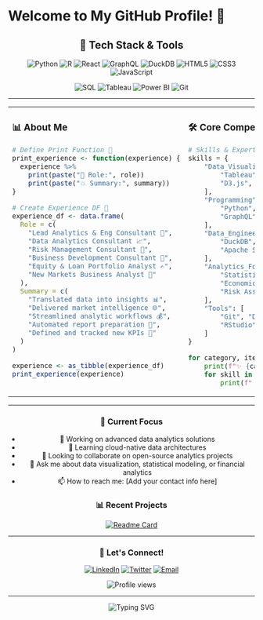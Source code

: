 # Welcome to My GitHub Profile! 👋

<div align="center">
  
  ## 🚀 Tech Stack & Tools
  
  ![Python](https://img.shields.io/badge/Python-3776AB?style=for-the-badge&logo=python&logoColor=white)
  ![R](https://img.shields.io/badge/R-276DC3?style=for-the-badge&logo=r&logoColor=white)
  ![React](https://img.shields.io/badge/React-20232A?style=for-the-badge&logo=react&logoColor=61DAFB)
  ![GraphQL](https://img.shields.io/badge/GraphQL-E10098?style=for-the-badge&logo=graphql&logoColor=white)
  ![DuckDB](https://img.shields.io/badge/DuckDB-FFF000?style=for-the-badge&logo=duckdb&logoColor=black)
  ![HTML5](https://img.shields.io/badge/HTML5-E34C26?style=for-the-badge&logo=html5&logoColor=white)
  ![CSS3](https://img.shields.io/badge/CSS3-1572B6?style=for-the-badge&logo=css3&logoColor=white)
  ![JavaScript](https://img.shields.io/badge/JavaScript-F7DF1E?style=for-the-badge&logo=javascript&logoColor=black)
  
  ![SQL](https://img.shields.io/badge/SQL-4479A1?style=for-the-badge&logo=postgresql&logoColor=white)
  ![Tableau](https://img.shields.io/badge/Tableau-E97627?style=for-the-badge&logo=tableau&logoColor=white)
  ![Power BI](https://img.shields.io/badge/Power_BI-F2C811?style=for-the-badge&logo=powerbi&logoColor=black)
  ![Git](https://img.shields.io/badge/Git-F05032?style=for-the-badge&logo=git&logoColor=white)

</div>

---

<table>
<tr>
<td width="50%" valign="top">

### 📊 About Me

```r
# Define Print Function 🔹
print_experience <- function(experience) {
  experience %>%
    print(paste("🚀 Role:", role))
    print(paste("💥 Summary:", summary))
}

# Create Experience DF 🔹
experience_df <- data.frame(
  Role = c(
    "Lead Analytics & Eng Consultant 🔨",
    "Data Analytics Consultant 📈",
    "Risk Management Consultant 🌾",
    "Business Development Consultant 💼",
    "Equity & Loan Portfolio Analyst ✍",
    "New Markets Business Analyst 🔋"
  ),
  Summary = c(
    "Translated data into insights 📊",
    "Delivered market intelligence 🌐",
    "Streamlined analytic workflows 💰",
    "Automated report preparation 📑",
    "Defined and tracked new KPIs 🎯"
  )
)

experience <- as_tibble(experience_df)
print_experience(experience)
```

</td>
<td width="50%" valign="top">

### 🛠️ Core Competencies

```python
# Skills & Expertise 
skills = {
    "Data_Visualization": [
        "Tableau", "Power BI", "Plotly", 
        "D3.js", "Matplotlib", "ggplot2"
    ],
    "Programming": [
        "Python", "R", "SQL", "JavaScript",
        "GraphQL", "HTML/CSS"
    ],
    "Data_Engineering": [
        "DuckDB", "PostgreSQL", "MongoDB",
        "Apache Spark", "ETL Pipelines"
    ],
    "Analytics_Focus": [
        "Statistical Analysis", "Machine Learning",
        "Economic Modeling", "Marketing Analytics",
        "Risk Assessment", "Portfolio Analysis"
    ],
    "Tools": [
        "Git", "Docker", "AWS", "Jupyter",
        "RStudio", "VS Code"
    ]
}

for category, items in skills.items():
    print(f"✨ {category.replace('_', ' ')}:")
    for skill in items:
        print(f"   • {skill}")
```

</td>
</tr>
</table>

---

<div align="center">

### 🎯 Current Focus

- 🔭 Working on advanced data analytics solutions
- 🌱 Learning cloud-native data architectures
- 👯 Looking to collaborate on open-source analytics projects
- 💬 Ask me about data visualization, statistical modeling, or financial analytics
- 📫 How to reach me: [Add your contact info here]

### 📊 Recent Projects

[![Readme Card](https://github-readme-stats.vercel.app/api/pin/?username=kayaozkur&repo=kayaozkur&theme=tokyonight)](https://github.com/kayaozkur/kayaozkur)

</div>

---

<div align="center">
  
  ### 🌟 Let's Connect!
  
  [![LinkedIn](https://img.shields.io/badge/LinkedIn-0077B5?style=for-the-badge&logo=linkedin&logoColor=white)](https://linkedin.com/in/yourusername)
  [![Twitter](https://img.shields.io/badge/Twitter-1DA1F2?style=for-the-badge&logo=twitter&logoColor=white)](https://twitter.com/yourusername)
  [![Email](https://img.shields.io/badge/Email-D14836?style=for-the-badge&logo=gmail&logoColor=white)](mailto:your.email@example.com)
  
  <img src="https://komarev.com/ghpvc/?username=kayaozkur&style=flat-square&color=blue" alt="Profile views"/>
  
</div>

---

<div align="center">
  <img src="https://readme-typing-svg.demolab.com?font=Fira+Code&pause=1000&color=58A6FF&center=true&vCenter=true&width=435&lines=Thanks+for+visiting!+✨;Happy+coding!+🚀" alt="Typing SVG" />
</div>
